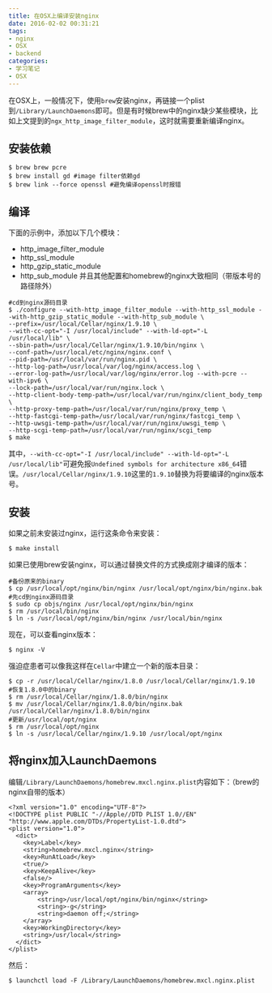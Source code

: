 ```yaml
---
title: 在OSX上编译安装nginx
date: 2016-02-02 00:31:21
tags:
- nginx
- OSX
- backend
categories:
- 学习笔记
- OSX
---
```

在OSX上，一般情况下，使用`brew`安装nginx，再链接一个plist到`/Library/LaunchDaemons`即可。但是有时候brew中的nginx缺少某些模块，比如上文提到的`ngx_http_image_filter_module`，这时就需要重新编译nginx。

安装依赖
------
```
$ brew brew pcre
$ brew install gd #image filter依赖gd
$ brew link --force openssl #避免编译openssl时报错
```

编译
---
下面的示例中，添加以下几个模块：
* http_image_filter_module
* http_ssl_module
* http_gzip_static_module
* http_sub_module
并且其他配置和homebrew的nginx大致相同（带版本号的路径除外）
```
#cd到nginx源码目录
$ ./configure --with-http_image_filter_module --with-http_ssl_module --with-http_gzip_static_module --with-http_sub_module \
--prefix=/usr/local/Cellar/nginx/1.9.10 \
--with-cc-opt="-I /usr/local/include" --with-ld-opt="-L /usr/local/lib" \
--sbin-path=/usr/local/Cellar/nginx/1.9.10/bin/nginx \
--conf-path=/usr/local/etc/nginx/nginx.conf \
--pid-path=/usr/local/var/run/nginx.pid \
--http-log-path=/usr/local/var/log/nginx/access.log \
--error-log-path=/usr/local/var/log/nginx/error.log --with-pcre --with-ipv6 \
--lock-path=/usr/local/var/run/nginx.lock \
--http-client-body-temp-path=/usr/local/var/run/nginx/client_body_temp \
--http-proxy-temp-path=/usr/local/var/run/nginx/proxy_temp \
--http-fastcgi-temp-path=/usr/local/var/run/nginx/fastcgi_temp \
--http-uwsgi-temp-path=/usr/local/var/run/nginx/uwsgi_temp \
--http-scgi-temp-path=/usr/local/var/run/nginx/scgi_temp
$ make
```
其中，`--with-cc-opt="-I /usr/local/include" --with-ld-opt="-L /usr/local/lib"`可避免报`Undefined symbols for architecture x86_64`错误。`/usr/local/Cellar/nginx/1.9.10`这里的`1.9.10`替换为将要编译的nginx版本号。

安装
---
如果之前未安装过nginx，运行这条命令来安装：
```
$ make install
```
如果已使用brew安装nginx，可以通过替换文件的方式换成刚才编译的版本：
```
#备份原来的binary
$ cp /usr/local/opt/nginx/bin/nginx /usr/local/opt/nginx/bin/nginx.bak
#先cd到nginx源码目录
$ sudo cp objs/nginx /usr/local/opt/nginx/bin/nginx
$ rm /usr/local/bin/nginx
$ ln -s /usr/local/opt/nginx/bin/nginx /usr/local/bin/nginx
```
现在，可以查看nginx版本：
```
$ nginx -V
```

强迫症患者可以像我这样在`Cellar`中建立一个新的版本目录：
```
$ cp -r /usr/local/Cellar/nginx/1.8.0 /usr/local/Cellar/nginx/1.9.10
#恢复1.8.0中的binary
$ rm /usr/local/Cellar/nginx/1.8.0/bin/nginx
$ mv /usr/local/Cellar/nginx/1.8.0/bin/nginx.bak /usr/local/Cellar/nginx/1.8.0/bin/nginx
#更新/usr/local/opt/nginx
$ rm /usr/local/opt/nginx
$ ln -s /usr/local/Cellar/nginx/1.9.10 /usr/local/opt/nginx
```

将nginx加入LaunchDaemons
-----------------------
编辑`/Library/LaunchDaemons/homebrew.mxcl.nginx.plist`内容如下：（brew的nginx自带的版本）
```
<?xml version="1.0" encoding="UTF-8"?>
<!DOCTYPE plist PUBLIC "-//Apple//DTD PLIST 1.0//EN" "http://www.apple.com/DTDs/PropertyList-1.0.dtd">
<plist version="1.0">
  <dict>
    <key>Label</key>
    <string>homebrew.mxcl.nginx</string>
    <key>RunAtLoad</key>
    <true/>
    <key>KeepAlive</key>
    <false/>
    <key>ProgramArguments</key>
    <array>
        <string>/usr/local/opt/nginx/bin/nginx</string>
        <string>-g</string>
        <string>daemon off;</string>
    </array>
    <key>WorkingDirectory</key>
    <string>/usr/local</string>
  </dict>
</plist>
```
然后：
```
$ launchctl load -F /Library/LaunchDaemons/homebrew.mxcl.nginx.plist
```
